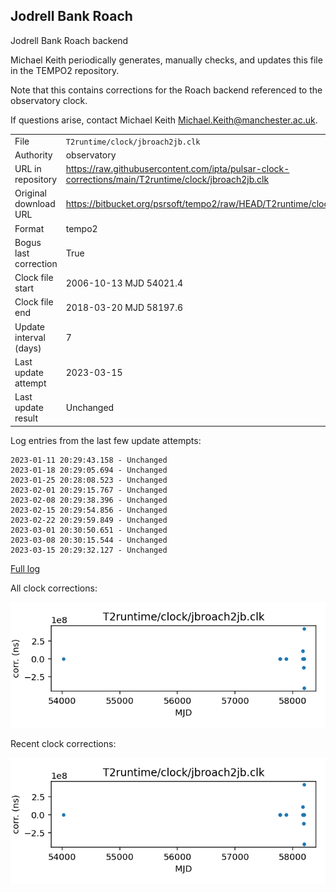 
## Jodrell Bank Roach

Jodrell Bank Roach backend

Michael Keith periodically generates, manually checks, and updates
this file in the TEMPO2 repository.

Note that this contains corrections for the Roach backend referenced
to the observatory clock.

If questions arise, contact Michael Keith
<Michael.Keith@manchester.ac.uk>.

|     |     |
|:--- |:--- |
| File | `T2runtime/clock/jbroach2jb.clk` |
| Authority | observatory |
| URL in repository | <https://raw.githubusercontent.com/ipta/pulsar-clock-corrections/main/T2runtime/clock/jbroach2jb.clk> |
| Original download URL | <https://bitbucket.org/psrsoft/tempo2/raw/HEAD/T2runtime/clock/jbroach2jb.clk> |
| Format | tempo2 |
| Bogus last correction | True |
| Clock file start | 2006-10-13 MJD 54021.4 |
| Clock file end | 2018-03-20 MJD 58197.6 |
| Update interval (days) | 7 |
| Last update attempt | 2023-03-15 |
| Last update result | Unchanged |

Log entries from the last few update attempts:
```
2023-01-11 20:29:43.158 - Unchanged
2023-01-18 20:29:05.694 - Unchanged
2023-01-25 20:28:08.523 - Unchanged
2023-02-01 20:29:15.767 - Unchanged
2023-02-08 20:29:38.396 - Unchanged
2023-02-15 20:29:54.856 - Unchanged
2023-02-22 20:29:59.849 - Unchanged
2023-03-01 20:30:50.651 - Unchanged
2023-03-08 20:30:15.544 - Unchanged
2023-03-15 20:29:32.127 - Unchanged
```
[Full log](https://raw.githubusercontent.com/ipta/pulsar-clock-corrections/main/log/T2runtime/clock/jbroach2jb.clk.log)


All clock corrections:

![plot of all clock corrections](jbroach2jb.clk.png "All corrections")

Recent clock corrections:

![plot of recent clock corrections](jbroach2jb.clk.short.png "Recent corrections")

